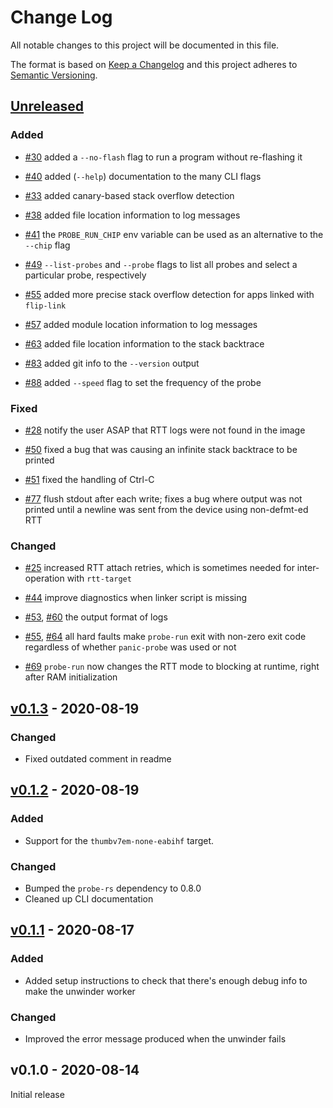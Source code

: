 # Change Log

All notable changes to this project will be documented in this file.

The format is based on [Keep a Changelog](http://keepachangelog.com/)
and this project adheres to [Semantic Versioning](http://semver.org/).

## [Unreleased]

### Added

- [#30] added a `--no-flash` flag to run a program without re-flashing it

[#30]: https://github.com/knurling-rs/probe-run/pull/30

- [#40] added (`--help`) documentation to the many CLI flags

[#40]: https://github.com/knurling-rs/probe-run/pull/40

- [#33] added canary-based stack overflow detection

[#33]: https://github.com/knurling-rs/probe-run/pull/33

- [#38] added file location information to log messages

[#38]: https://github.com/knurling-rs/probe-run/pull/38

- [#41] the `PROBE_RUN_CHIP` env variable can be used as an alternative to the `--chip` flag

[#41]: https://github.com/knurling-rs/probe-run/pull/41

- [#49] `--list-probes` and `--probe` flags to list all probes and select a particular probe, respectively

[#49]: https://github.com/knurling-rs/probe-run/pull/49

- [#55] added more precise stack overflow detection for apps linked with `flip-link`

[#55]: https://github.com/knurling-rs/probe-run/pull/55

- [#57] added module location information to log messages

[#57]: https://github.com/knurling-rs/probe-run/pull/57

- [#63] added file location information to the stack backtrace

[#63]: https://github.com/knurling-rs/probe-run/pull/63

- [#83] added git info to the `--version` output

[#83]: https://github.com/knurling-rs/probe-run/pull/83

- [#88] added `--speed` flag to set the frequency of the probe

[#88]: https://github.com/knurling-rs/probe-run/pull/88

### Fixed

- [#28] notify the user ASAP that RTT logs were not found in the image

[#28]: https://github.com/knurling-rs/probe-run/pull/28

- [#50] fixed a bug that was causing an infinite stack backtrace to be printed

[#50]: https://github.com/knurling-rs/probe-run/pull/50

- [#51] fixed the handling of Ctrl-C

[#51]: https://github.com/knurling-rs/probe-run/pull/51

- [#77] flush stdout after each write; fixes a bug where output was not printed until a newline was sent from the device using non-defmt-ed RTT

[#77]: https://github.com/knurling-rs/probe-run/pull/77

### Changed

- [#25] increased RTT attach retries, which is sometimes needed for inter-operation with `rtt-target`

[#25]: https://github.com/knurling-rs/probe-run/pull/25

- [#44] improve diagnostics when linker script is missing

[#44]: https://github.com/knurling-rs/probe-run/pull/44

- [#53], [#60] the output format of logs

[#53]: https://github.com/knurling-rs/probe-run/pull/53
[#60]: https://github.com/knurling-rs/probe-run/pull/60

- [#55], [#64] all hard faults make `probe-run` exit with non-zero exit code regardless of whether `panic-probe` was used or not

[#55]: https://github.com/knurling-rs/probe-run/pull/55
[#64]: https://github.com/knurling-rs/probe-run/pull/64

- [#69] `probe-run` now changes the RTT mode to blocking at runtime, right after RAM initialization

[#69]: https://github.com/knurling-rs/probe-run/pull/69

## [v0.1.3] - 2020-08-19

### Changed

- Fixed outdated comment in readme

## [v0.1.2] - 2020-08-19

### Added

- Support for the `thumbv7em-none-eabihf` target.

### Changed

- Bumped the `probe-rs` dependency to 0.8.0
- Cleaned up CLI documentation

## [v0.1.1] - 2020-08-17

### Added

- Added setup instructions to check that there's enough debug info to make the unwinder worker

### Changed

- Improved the error message produced when the unwinder fails

## v0.1.0 - 2020-08-14

Initial release

[Unreleased]: https://github.com/knurling-rs/probe-run/compare/v0.1.3...main
[v0.1.3]: https://github.com/knurling-rs/probe-run/compare/v0.1.2...v0.1.3
[v0.1.2]: https://github.com/knurling-rs/probe-run/compare/v0.1.1...v0.1.2
[v0.1.1]: https://github.com/knurling-rs/probe-run/compare/v0.1.0...v0.1.1
